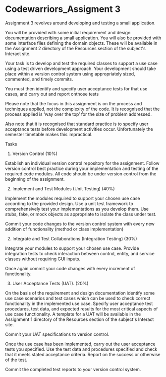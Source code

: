 # Codewarriors_Assigment 3
Assignment 3 revolves around developing and testing a small application.

You will be provided with some initial requirement and design documentation describing a small application. You will also be provided with some interface files defining the domain objects. These will be available in the Assignment 2 directory of the Resources section of the subject's Interact site.

Your task is to develop and test the required classes to support a use case using a test driven development approach. Your development should take place within a version control system using appropriately sized, commented, and timely commits.

You must then identify and specify user acceptance tests for that use cases, and carry out and report onthose tests

Please note that the focus in this assignment is on the process and techniques applied, not the complexity of the code. It is recognised that the process applied is ‘way over the top’ for the size of problem addressed.

Also note that it is recognised that standard practice is to specify user acceptance tests before development activities occur. Unfortunately the semester timetable makes this impractical.
 

Tasks

1. Version Control (10%)

Establish an individual version control repository for the assignment. Follow version control best practice during your implementation and testing of the required code modules. All code should be under version control from the beginning of the assignment.

2.	Implement and Test Modules (Unit Testing) (40%)

Implement the modules required to support your chosen use case according to the provided design. Use a unit test framework to comprehensively test your implementations as you develop them. Use stubs, fake, or mock objects as appropriate to isolate the class under test.

Commit your code changes to the version control system with every new addition of functionality (method or class implementation)

2.	Integrate and Test Collaborations (Integration Testing) (30%)

Integrate your modules to support your chosen use case. Provide integration tests to check interaction between control, entity, and service classes without requiring GUI inputs.

Once again commit your code changes with every increment of functionality.

3. User Acceptance Tests (UAT). (20%)

On the basis of the requirement and design documentation identify some use case scenarios and test cases which can be used to check correct functionality in the implemented use case. Specify user acceptance test procedures, test data, and expected results for the most critical aspects of use case functionality. A template for a UAT will be available in the Assignment 1 directory of the Resources section of the subject's Interact site.

Commit your UAT specifications to version control.

Once the use case has been implemented, carry out the user acceptance tests you specified. Use the test data and procedures specified and check that it meets stated acceptance criteria. Report on the success or otherwise of the test.

Commit the completed test reports to your version control system.
